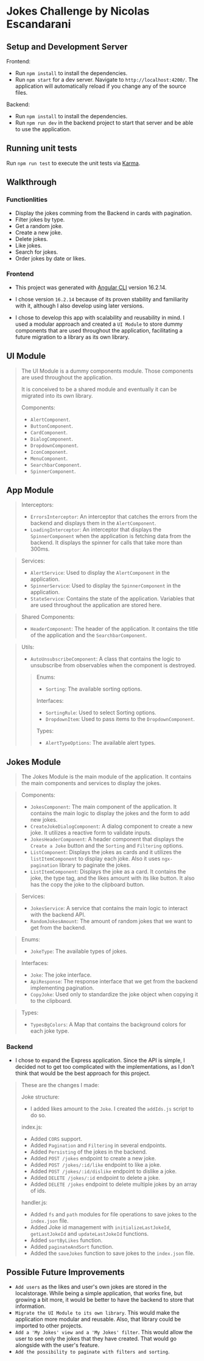 # Jokes Challenge by Nicolas Escandarani

## Setup and Development Server

Frontend:

- Run `npm install` to install the dependencies.
- Run `npm start` for a dev server. Navigate to `http://localhost:4200/`. The application will automatically reload if you change any of the source files.

Backend:

- Run `npm install` to install the dependencies.
- Run `npm run dev` in the backend project to start that server and be able to use the application.

## Running unit tests

Run `npm run test` to execute the unit tests via [Karma](https://karma-runner.github.io).

## Walkthrough

### Functionlities

- Display the jokes comming from the Backend in cards with pagination.
- Filter jokes by type.
- Get a random joke.
- Create a new joke.
- Delete jokes.
- Like jokes.
- Search for jokes.
- Order jokes by date or likes.

### Frontend

- This project was generated with [Angular CLI](https://github.com/angular/angular-cli) version 16.2.14.

- I chose version `16.2.14` because of its proven stability and familiarity with it, although I also develop using later versions.

- I chose to develop this app with scalability and reusability in mind. I used a modular approach and created a `UI Module` to store dummy components that are used throughout the application, facilitating a future migration to a library as its own library.

## UI Module
>The UI Module is a dummy components module. Those components are used throughout the application.
>
>It is conceived to be a shared module and eventually it can be migrated into its own library.
>
>Components:
>- `AlertComponent`.
>- `ButtonComponent`.
>- `CardComponent`.
>- `DialogComponent`.
>- `DropdownComponent`.
>- `IconComponent`.
>- `MenuComponent`.
>- `SearchbarComponent`.
>- `SpinnerComponent`.

## App Module

>Interceptors:
>- `ErrorsInterceptor`: An interceptor that catches the errors from the backend and displays them in the `AlertComponent`.
>- `LoadingInterceptor`: An interceptor that displays the `SpinnerComponent` when the application is fetching data from the backend. It displays the spinner for calls that take more than 300ms.

>Services:
>- `AlertService`: Used to display the `AlertComponent` in the application.
>- `SpinnerService`: Used to display the `SpinnerComponent` in the application.
>- `StateService`: Contains the state of the application. Variables that are used throughout the application are stored here.

>Shared Components:
>- `HeaderComponent`: The header of the application. It contains the title of the application and the `SearchbarComponent`.

>Utils:
>- `AutoUnsubscribeComponent`: A class that contains the logic to unsubscribe from observables when the component is destroyed.
>>Enums:
>>- `Sorting`: The available sorting options.
>>
>>Interfaces:
>>- `SortingRule`: Used to select Sorting options.
>>- `DropdownItem`: Used to pass items to the `DropdownComponent`.
>>
>>Types:
>>- `AlertTypeOptions`: The available alert types.

## Jokes Module
>The Jokes Module is the main module of the application. It contains the main components and services to display the jokes.

>Components:
>- `JokesComponent`: The main component of the application. It contains the main logic to display the jokes and the form to add new jokes.
>- `CreateJokeDialogComponent`: A dialog component to create a new joke. It utilizes a reactive form to validate inputs.
>- `JokesHeaderComponent`: A header component that displays the `Create a Joke` button and the `Sorting` and `Filtering` options.
>- `ListComponent`: Displays the jokes as cards and it utilizes the `listItemComponent` to display each joke. Also it uses `ngx-pagination` library to paginate the jokes.
>- `ListItemComponent`: Displays the joke as a card. It contains the joke, the type tag, and the likes amount with its like button. It also has the copy the joke to the clipboard button.

>Services:
>- `JokesService`: A service that contains the main logic to interact with the backend API.
>- `RandomJokesAmount`: The amount of random jokes that we want to get from the backend.

>Enums:
>- `JokeType`: The available types of jokes.

>Interfaces:
>- `Joke`: The joke interface.
>- `ApiResponse`: The response interface that we get from the backend implementing pagination.
>- `CopyJoke`: Used only to standardize the joke object when copying it to the clipboard.

>Types:
>- `TypesBgColors`: A Map that contains the background colors for each joke type.

### Backend
- I chose to expand the Express application. Since the API is simple, I decided not to get too complicated with the implementations, as I don't think that would be the best approach for this project.

>These are the changes I made:
>
>Joke structure:
>- I added likes amount to the `Joke`. I created the `addIds.js` script to do so. 
>
> index.js:
> 
>- Added `CORS` support.
>- Added `Pagination` and `Filtering` in several endpoints.
>- Added `Persisting` of the jokes in the backend.
>- Added `POST /jokes` endpoint to create a new joke.
>- Added `POST /jokes/:id/like` endpoint to like a joke.
>- Added `POST /jokes/:id/dislike` endpoint to dislike a joke.
>- Added `DELETE /jokes/:id` endpoint to delete a joke.
>- Added `DELETE /jokes` endpoint to delete multiple jokes by an array of ids.
>
> handler.js:
>
>- Added `fs` and `path` modules for file operations to save jokes to the `index.json` file.
>- Added Joke id management with `initializeLastJokeId`, `getLastJokeId` and `updateLastJokeId` functions.
>- Added `sortByLikes` function.
>- Added `paginateAndSort` function.
>- Added the `saveJokes` function to save jokes to the `index.json` file.

## Possible Future Improvements

- `Add users` as the likes and user's own jokes are stored in the localstorage. While being a simple application, that works fine, but growing a bit more, it would be better to have the backend to store that information.
- `Migrate the UI Module to its own library`. This would make the application more modular and reusable. Also, that library could be imported to other projects.
- `Add a 'My Jokes' view and a 'My Jokes' filter`. This would allow the user to see only the jokes that they have created. That would go alongside with the user's feature.
- `Add the possibility to paginate with filters and sorting`.
